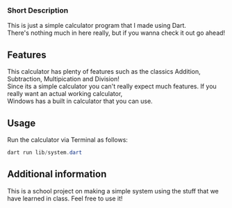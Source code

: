<!-- 
This README describes the package. If you publish this package to pub.dev,
this README's contents appear on the landing page for your package.

For information about how to write a good package README, see the guide for
[writing package pages](https://dart.dev/guides/libraries/writing-package-pages). 

For general information about developing packages, see the Dart guide for
[creating packages](https://dart.dev/guides/libraries/create-library-packages)
and the Flutter guide for
[developing packages and plugins](https://flutter.dev/developing-packages). 
-->

### Short Description
This is just a simple calculator program that I made using Dart. <br> There's nothing much
in here really, but if you wanna check it out go ahead!

## Features

This calculator has plenty of features such as the classics Addition, Subtraction, Multipication and Division!<br>
Since its a simple calculator you can't really expect much features. If you really want an actual working calculator,<br>
Windows has a built in calculator that you can use. 


## Usage

Run the calculator via Terminal as follows:
```powershell
dart run lib/system.dart
```


## Additional information

This is a school project on making a simple system using the stuff that we have learned in class. Feel free to use it!
